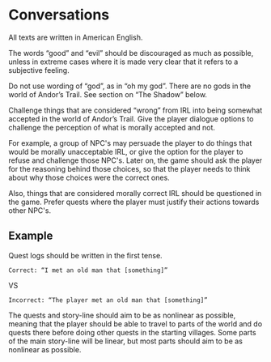 # Conversations

All texts are written in American English.

The words “good” and “evil” should be discouraged as much as possible, unless in extreme cases where it is made very clear that it refers to a subjective feeling.

Do not use wording of “god”, as in “oh my god”. There are no gods in the world of Andor’s Trail. See section on “The Shadow” below.

Challenge things that are considered “wrong” from IRL into being somewhat accepted in the world of Andor’s Trail. Give the player dialogue options to challenge the perception of what is morally accepted and not.

For example, a group of NPC's may persuade the player to do things that would be morally unacceptable IRL, or give the option for the player to refuse and challenge those NPC's. Later on, the game should ask the player for the reasoning behind those choices, so that the player needs to think about why those choices were the correct ones.

Also, things that are considered morally correct IRL should be questioned in the game. Prefer quests where the player must justify their actions towards other NPC's.

## Example

Quest logs should be written in the first tense.

```
Correct: “I met an old man that [something]”
```

VS

```
Incorrect: “The player met an old man that [something]”
```

The quests and story-line should aim to be as nonlinear as possible, meaning that the player should be able to travel to parts of the world and do quests there before doing other quests in the starting villages. Some parts of the main story-line will be linear, but most parts should aim to be as nonlinear as possible.
